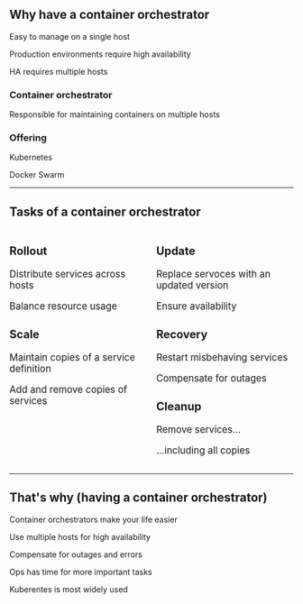 ## Why have a container orchestrator

Easy to manage on a single host

Production environments require high availability

HA requires multiple hosts

### Container orchestrator

Responsible for maintaining containers on multiple hosts

### Offering

Kubernetes

Docker Swarm

---

## Tasks of a container orchestrator

<div style="display: grid; grid-template-columns: 1fr 1fr; grid-gap: 1em; text-align: left; font-size: larger;">

<div>

### Rollout

Distribute services across hosts

Balance resource usage

### Scale

Maintain copies of a service definition

Add and remove copies of services

</div>
<div>

### Update

Replace servoces with an updated version

Ensure availability

### Recovery

Restart misbehaving services

Compensate for outages

### Cleanup

Remove services...

...including all copies

</div>

</div>

---

## That's why (having a container orchestrator)

Container orchestrators make your life easier

Use multiple hosts for high availability

Compensate for outages and errors

Ops has time for more important tasks

Kuberentes is most widely used
